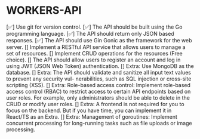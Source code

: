 # WORKERS-API

[✅] Use git for version control.
[✅] The API should be built using the Go programming language.
[✅] The API should return only JSON based responses.
[✅] The API should use Gin Gonic as the framework for the web server.
[] Implement a RESTful API service that allows users to manage a set of resources.
[] Implement CRUD operations for the resources (Free choice).
[] The API should allow users to register an account and log in using JWT (JSON Web Token)
authentication.
[] Extra: Use MongoDB as the database.
[] Extra: The API should validate and sanitize all input text values to prevent any security vul-
nerabilities, such as SQL injection or cross-site scripting (XSS).
[] Extra: Role-based access control: Implement role-based access control (RBAC) to restrict access to certain API endpoints based on user roles. For example, only administrators should be able to delete in the CRUD or modify user roles.
[] Extra: A frontend is not required for you to focus on the backend. But if you have time, you
can implement it in React/TS as an Extra.
[] Extra: Management of goroutines: Implement concurrent processing for long-running tasks
such as file uploads or image processing.